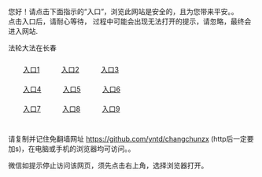 您好！请点击下面指示的“入口”，浏览此网站是安全的，且为您带来平安。。 <br/>
点击入口后，请耐心等待， 过程中可能会出现无法打开的提示，请忽略，最终会进入网站. </br>

法轮大法在长春<br/>
<div style="padding:10px"><a style="margin:20px" target="_blank" href="https://d218smv8hg8w1a.cloudfront.net/2Qpsp?illljt" id="ccLink1" rel="nofollow">入口1</a> <a target="_blank" style="margin:20px" href="https://d3q8y6ei7ddmm2.cloudfront.net/2Qpsp?fwhid" id="ccLink2" rel="nofollow">入口2</a> <a style="margin:20px" target="_blank" href="https://d1l64ie6m7qq69.cloudfront.net/2Qpsp?knflybfd" id="ccLink3" rel="nofollow">入口3</a></div>

<div style="padding:10px" ><a style="margin:20px" target="_blank" href="https://d218smv8hg8w1a.cloudfront.net/2Qpsp?illljt" id="ccLink4" rel="nofollow">入口4</a> <a style="margin:20px" href="https://d3q8y6ei7ddmm2.cloudfront.net/2Qpsp?fwhid" target="_blank" id="ccLink5" rel="nofollow">入口5</a> <a style="margin:20px" href="https://d1l64ie6m7qq69.cloudfront.net/2Qpsp?knflybfd" target="_blank" id="ccLink6" rel="nofollow">入口6</a></div>

<div style="padding:10px"><a style="margin:20px" target="_blank" href="https://d218smv8hg8w1a.cloudfront.net/2Qpsp?illljt" id="ccLink7" rel="nofollow">入口7</a> <a style="margin:20px" href="https://d3q8y6ei7ddmm2.cloudfront.net/2Qpsp?fwhid" target="_blank" id="ccLink8" rel="nofollow">入口8</a> <a style="margin:20px" target="_blank" href="https://d1l64ie6m7qq69.cloudfront.net/2Qpsp?knflybfd" id="ccLink9" rel="nofollow">入口9</a></div>

<br/>



请复制并记住免翻墙网址 https://github.com/yntd/changchunzx (http后一定要加s)，在电脑或手机的浏览器均可访问。。<br/>

微信如提示停止访问该网页，须先点击右上角，选择浏览器打开。
